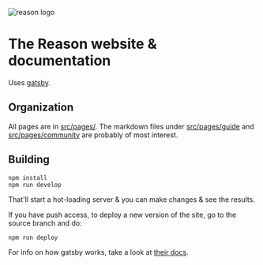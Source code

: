 ![reason logo](src/images/reason_200.png)

# The Reason website & documentation

Uses [gatsby](https://www.gatsbyjs.org/).

## Organization
All pages are in [src/pages/](src/pages/). The markdown files under
[src/pages/guide](src/pages/guide/) and
[src/pages/community](src/pages/community/) are probably of most interest.

## Building

```
npm install
npm run develop
```

That'll start a hot-loading server & you can make changes & see the results.

If you have push access, to deploy a new version of the site, go to the source branch and do:

```
npm run deploy
```

For info on how gatsby works, take a look at [their docs](https://www.gatsbyjs.org/docs/).
